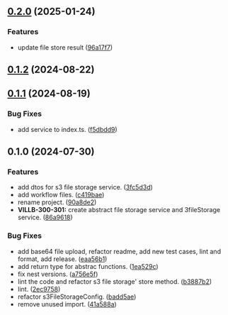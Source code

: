 

## [0.2.0](https://github.com/BrewInteractive/nestjs-storage-module/compare/v0.1.2...v0.2.0) (2025-01-24)


### Features

* update file store result ([96a17f7](https://github.com/BrewInteractive/nestjs-storage-module/commit/96a17f71327a7672781a5d153ddea8f26edd7936))

## [0.1.2](https://github.com/BrewInteractive/nestjs-storage-module/compare/v0.1.1...v0.1.2) (2024-08-22)

## [0.1.1](https://github.com/BrewInteractive/nestjs-storage-module/compare/v0.1.0...v0.1.1) (2024-08-19)


### Bug Fixes

* add service to index.ts. ([f5dbdd9](https://github.com/BrewInteractive/nestjs-storage-module/commit/f5dbdd9cb4aa3646aed97f1a6d7ef8b389c22b88))

## 0.1.0 (2024-07-30)


### Features

* add dtos for s3 file storage service. ([3fc5d3d](https://github.com/BrewInteractive/nestjs-storage-module/commit/3fc5d3d12e038e30856ca4b005f913758b491efb))
* add workflow files. ([c419bae](https://github.com/BrewInteractive/nestjs-storage-module/commit/c419bae1a25bd4362dc95e8bc87df483ca1ae6e3))
* rename project. ([90a8de2](https://github.com/BrewInteractive/nestjs-storage-module/commit/90a8de2b8e8658fe343f37a9b9efc90fc7a88acf))
* **VILLB-300-301:** create abstract file storage service and 3fileStorage service. ([86a9618](https://github.com/BrewInteractive/nestjs-storage-module/commit/86a9618a79be59c3b5c5dbe56c89bec168875411))


### Bug Fixes

* add base64 file upload, refactor readme, add new test cases, lint and format, add release. ([eaa56b1](https://github.com/BrewInteractive/nestjs-storage-module/commit/eaa56b19285d9d1c00e780b79d4bf26c5e2ce1cf))
* add return type for abstrac functions. ([1ea529c](https://github.com/BrewInteractive/nestjs-storage-module/commit/1ea529cf867cba8ee0faa431b70bf014066512f7))
* fix nest versions. ([a756e5f](https://github.com/BrewInteractive/nestjs-storage-module/commit/a756e5f0d6f949eebcdbd113a8570d8a2172e1c8))
* lint the code and refactor s3 file storage' store method. ([b3887b2](https://github.com/BrewInteractive/nestjs-storage-module/commit/b3887b2f37341a4c962cbb8025f00e3213a83387))
* lint. ([2ec9758](https://github.com/BrewInteractive/nestjs-storage-module/commit/2ec9758eacb9052684591ce20a5639189e5f5b2a))
* refactor s3FileStorageConfig. ([badd5ae](https://github.com/BrewInteractive/nestjs-storage-module/commit/badd5ae3c7e95506f355614bbd9f22808d1a1eb0))
* remove unused import. ([41a588a](https://github.com/BrewInteractive/nestjs-storage-module/commit/41a588a7249c0870775aa31bfaf72fb04a07fe39))
